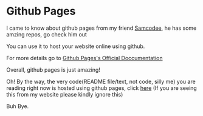 # Github Pages

I came to know about github pages from  my friend [Samcodee](https://github.com/samcodee), he has some amzing repos, go check him out

You can use it to host your website online using github.

For more details go to [Github Pages's Official Doccumentation](https://pages.github.com)

Overall, github pages is just amazing!

Oh! By the way, the very code(README file/text, not code, silly me) you are reading right now is hosted using github pages, click [here](https://ch-tamilzha.github.io/Github-Pages/) (If you are seeing this from my website please kindly ignore this)

Buh Bye.
